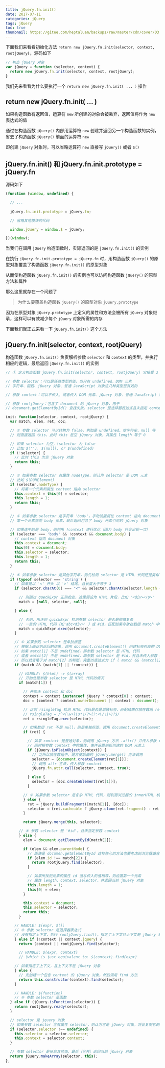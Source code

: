 ```yaml
---
title: jQuery.fn.init()
date: 2017-07-11
categories: jQuery
tags: jQuery
toc: true
thumbnail: https://gitee.com/heptaluan/backups/raw/master/cdn/cover/03.jpg
---
```


下面我们来看看初始化方法 `return new jQuery.fn.init(selector, context, rootjQuery)`，源码如下

```js
// 构造 jQuery 对象
var jQuery = function (selector, context) {
  return new jQuery.fn.init(selector, context, rootjQuery);
}
```

<!--more-->

我们先来看看为什么要执行一个 `return new jQuery.fn.init( ... )` 操作 

## return new jQuery.fn.init( ... )

如果构造函数有返回值，运算符 `new` 所创建的对象会被丢弃，返回值将作为 `new` 表达式的值

通过在构造函数 `jQuery()` 内部用运算符 `new` 创建并返回另一个构造函数的实例，省去了构造函数 `jQuery()` 前面的运算符 `new`

即创建 `jQuery` 对象时，可以省略运算符 `new` 直接写 `jQuery()` 或者 `$()`



## jQuery.fn.init() 和 jQuery.fn.init.prototype = jQuery.fn

源码如下

```js
(function (window, undefined) {

  // ...
  
  jQuery.fn.init.prototype = jQuery.fn;

  // 省略其他模块的代码

  window.jQuery = window.$ = jQuery;

})(window);
```

当我们在调用 `jQuery` 构造函数时，实际返回的是 `jQuery.fn.init()` 的实例

在执行 `jQuery.fn.init.prototype = jQuery.fn` 时，用构造函数 `jQuery()` 的原型对象覆盖了构造函数 `jQuery.fn.init()` 的原型对象

从而使构造函数 `jQuery.fn.init()` 的实例也可以访问构造函数 `jQuery()` 的原型方法和属性

那么这里就存在一个问题了

> 为什么要覆盖构造函数 `jQuery()` 的原型对象 `jQuery.prototype`

因为在原型对象 `jQuery.prototype` 上定义的属性和方法会被所有 `jQuery` 对象继承，这样可以有效减少每个 `jQuery` 对象所需的内存

下面我们就正式来看一下 `jQuery.fn.init()` 这个方法


## jQuery.fn.init(selector, context, rootjQuery)

构造函数 `jQuery.fn.init()` 负责解析参数 `selector` 和 `context` 的类型，并执行相应的逻辑，最后返回 `jQuery.fn.init()` 的实例

```js
// ① 定义构造函数 jQuery.fn.init(selector, context, rootjQuery) 它接受 3 个参数

// 参数 selector：可以是任意类型的值，但只有 undefined、DOM 元素
// 字符串、函数、jQuery 对象、普通 JavaScript 对象这几种类型是有效的

// 参数 context：可以不传入，或者传入 DOM 元素、jQuery 对象、普通 JavaScript 对象之一

// 参数 rootjQuery：包含了 document 的 jQuery 对象，用于 
// document.getElementById() 查找失败、selector 是选择器表达式且未指定 context、selector 是函数的情况

init: function(selector, context, rootjQuery) {
  var match, elem, ret, doc;

  // ② 参数 selector 可以转换为 false，例如是 undefined、空字符串、null 等
  // 则直接返回 this，此时 this 是空 jQuery 对象，其属性 length 等于 0

  // 如果 selector 为空，!selector 为 false
  // 比如 $(''), $(null), or $(undefined)
  if (!selector) {
    // 此时 this 为空 jQuery 对象
    return this;
  }

  // ③ 如果参数 selector 有属性 nodeType，则认为 selector 是 DOM 元素
  // 比如 $(DOMElement)
  if (selector.nodeType) {
    // 将第一个元素和属性 context 指向 selector
    this.context = this[0] = selector;
    this.length = 1;
    return this;
  }

  // ④ 如果参数 selector 是字符串 'body'，手动设置属性 context 指向 document 对象
  // 第一个元素指向 body 元素，最后返回包含了 body 元素引用的 jQuery 对象

  // 如果选中的是 body，则利用 !context 进行优化（因为 body 只会出现一次）
  if (selector === 'body' && !context && document.body) {
    // context 指向 document 对象
    this.context = document;
    this[0] = document.body;
    this.selector = selector;
    this.length = 1;
    return this;
  }

  // ⑤ 如果参数 selector 是其他字符串，则先检测 selector 是 HTML 代码还是类似 #id 这样的选择符
  if (typeof selector === 'string') {
    // 如果是以 '<' 开头 以 '>' 结尾，且长度大于等于 3
    if (selector.charAt(0) === "<" && selector.charAt(selector.length - 1) === ">" && selector.length >= 3) {

      // 则跳过 queckExpr 正则检查，这里假设为 HTML 片段，比如 '<div></p>'
      match = [null, selector, null];

    } else {

      // 否则，用正则 quickExpr 检测参数 selector 是否是稍微复杂
      // 一些的 HTML 代码（如'abc<div>' ）或 #id，匹配结果存放在数组 match 中
      match = quickExpr.exec(selector);
    }

    // ⑥ 如果参数 selector 是单独标签
    // 根据上面正则返回的结果，调用 document.createElement() 创建标签对应的 DOM 元素
    // 如果 match[1] 不是 undefined，即参数 selector 是 HTML 代码
    // 或者 match[2] 不是 undefined，即参数 selector 是 #id，并且未传入参数 context
    // 所以就省略了对 match[2] 的判断，完整的表达式为 if ( match && (match[1] || match[2] && !context) )
    if (match && (match[1] || !context)) {

      // HANDLE: $(html) -> $(array)
      // 开始处理参数 selector 是 HTML 代码的情况
      if (match[1]) {

        // 先修正 context 和 doc
        context = context instanceof jQuery ? context[0] : context;
        doc = (context ? context.ownerDocument || context : document);

        // 正则 rsingleTag 检测 HTML 代码是否是单独标签，匹配结果存放在数组 ret 中
        // rsingleTag = /^<(\w+)\s*\/?>(?:<\/\1>)?$/
        ret = rsingleTag.exec(selector);

        // 如果数组 ret 不是 null，则是单独标签，调用 document.createElement() 创建标签对应的 DOM 元素
        if (ret) {

          // 如果 context 是普通对象，则调用 jQuery 方法 .attr() 并传入参数 context
          // 同时把参数 context 中的属性、事件设置到新创建的 DOM 元素上
          if (jQuery.isPlainObject(context)) {
            // 之所以放在数组中，是方便后面的 jQuery.merge() 方法调用
            selector = [document.createElement(ret[1])];
            // 调用 attr 方法，传入参数 context
            jQuery.fn.attr.call(selector, context, true);

          } else {
            selector = [doc.createElement(ret[1])];
          }

        // ⑦ 如果参数 selector 是复杂 HTML 代码，则利用浏览器的 innerHTML 机制创建 DOM 元素
        } else {
          ret = jQuery.buildFragment([match[1]], [doc]);
          selector = (ret.cacheable ? jQuery.clone(ret.fragment) : ret.fragment).childNodes;
        }

        return jQuery.merge(this, selector);

      // ⑧ 参数 selector 是 '#id'，且未指定参数 context
      } else {
        elem = document.getElementById(match[2]);

        if (elem && elem.parentNode) {
          // 即使是 documen.getElementById 这样核心的方法也要考虑到浏览器兼容问题，可能找到的是 name 而不是 id
          if (elem.id !== match[2]) {
            return rootjQuery.find(selector);
          }

          // 如果所找到元素的属性 id 值与传入的值相等，则设置第一个元素
          // 属性 length、context、selector，并返回当前 jQuery 对象
          this.length = 1;
          this[0] = elem;
        }

        this.context = document;
        this.selector = selector;
        return this;
      }

    // HANDLE: $(expr, $())
    // ⑨ 参数 selector 是选择器表达式
    // 没有指定上下文，执行 rootjQuery.find()，指定了上下文且上下文是 jQuery 对象，执行 context.find()
    } else if (!context || context.jquery) {
      return (context || rootjQuery).find(selector);

      // HANDLE: $(expr, context)
      // (which is just equivalent to: $(context).find(expr)

    // 如果指定了上下文，且上下文不是 jQuery 对象
    } else {
      // 先创建一个包含 context 的 jQuery 对象，然后调用 find 方法
      return this.constructor(context).find(selector);
    }

    // HANDLE: $(function)
    // ⑩ 参数 selector 是函数
  } else if (jQuery.isFunction(selector)) {
    return rootjQuery.ready(selector);
  }

  // selector 是 jquery 对象
  // 如果参数 selector 含有属性 selector，则认为它是 jQuery 对象，将会复制它的属性 selector 和 context
  if (selector.selector !== undefined) {
    this.selector = selector.selector;
    this.context = selector.context;
  }

  // 参数 selector 是任意其他值，最后（合并）返回当前 jQuery 对象
  return jQuery.makeArray(selector, this);
},
```
